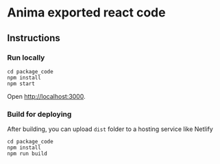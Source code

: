 # Anima exported react code

## Instructions

### Run locally

```
cd package_code
npm install
npm start
```
Open [http://localhost:3000](http://localhost:3000).

### Build for deploying

After building, you can upload `dist` folder to a hosting service like Netlify

```
cd package_code
npm install
npm run build
```
